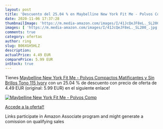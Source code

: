 ```yaml
---
layout: post
title: 'Descuento del 25.04 % en Maybelline New York Fit Me - Polvos Comp'
date: 2020-11-06 17:37:28
thumbnailImage: 'https://m.media-amazon.com/images/I/41JcQeJF8eL._SL200_.jpg'
images: [ 'https://m.media-amazon.com/images/I/41JcQeJF8eL._SL200_.jpg' ]
comments: true
category: ofertas
author: ring
slug: B06XGH5HLZ
description:
actualPrice: 4.49 EUR
comparePrice: 5.99 EUR
inStock: true
---
```


Tienes [Maybelline New York Fit Me - Polvos Compactos Matificantes y Sin Brillos  Tono 115 Ivory](https://www.amazon.es/dp/B06XGH5HLZ/?tag=tolees-21) con un 25.04 % de descuento con precio de oferta de 4.49 EUR (original: 5.99 EUR) en el siguiente enlace!

[![Maybelline New York Fit Me - Polvos Comp](https://m.media-amazon.com/images/I/41JcQeJF8eL._SL200_.jpg)](https://www.amazon.es/dp/B06XGH5HLZ/?tag=tolees-21)

[Accede a la oferta!!](https://www.amazon.es/dp/B06XGH5HLZ/?tag=tolees-21)

Links participate in Amazon Associate program and might generate a comission on qualifying sales



